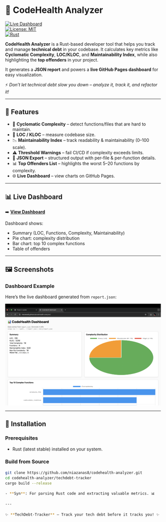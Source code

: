 # 🚀 CodeHealth Analyzer  

[![Live Dashboard](https://img.shields.io/badge/Dashboard-Live-brightgreen?style=for-the-badge)](https://niazanas8.github.io/codehealth-analyzer/)  
[![License: MIT](https://img.shields.io/badge/License-MIT-blue.svg)](LICENSE)  
[![Rust](https://img.shields.io/badge/Rust-stable-orange?logo=rust)](https://www.rust-lang.org/)  

**CodeHealth Analyzer** is a Rust-based developer tool that helps you track and manage **technical debt** in your codebase. It calculates key metrics like **Cyclomatic Complexity**, **LOC/KLOC**, and **Maintainability Index**, while also highlighting the **top offenders** in your project.  

It generates a **JSON report** and powers a **live GitHub Pages dashboard** for easy visualization.  

⚡ *Don’t let technical debt slow you down – analyze it, track it, and refactor it!*  

---

## 🌟 Features  

- 🔢 **Cyclomatic Complexity** – detect functions/files that are hard to maintain.  
- 📏 **LOC / KLOC** – measure codebase size.  
- 📉 **Maintainability Index** – track readability & maintainability (0–100 scale).  
- ⚠️ **Threshold Warnings** – fail CI/CD if complexity exceeds limits.  
- 📝 **JSON Export** – structured output with per-file & per-function details.  
- 📊 **Top Offenders List** – highlights the worst 5–20 functions by complexity.  
- 🌐 **Live Dashboard** – view charts on GitHub Pages.  

---

## 📊 Live Dashboard  

➡️ [**View Dashboard**](https://niazanas8.github.io/codehealth-analyzer/)  

Dashboard shows:  
- Summary (LOC, Functions, Complexity, Maintainability)  
- Pie chart: complexity distribution  
- Bar chart: top 10 complex functions  
- Table of offenders  

---

## 🖼️ Screenshots  

### Dashboard Example  
Here’s the live dashboard generated from `report.json`:  

![Dashboard Screenshot](docs/Screenshot.png)  

---

## 🔧 Installation  

### Prerequisites  
- Rust (latest stable) installed on your system.  

### Build from Source  
```bash
git clone https://github.com/niazanas8/codehealth-analyzer.git
cd codehealth-analyzer/techdebt-tracker
cargo build --release

- **Syn**: For parsing Rust code and extracting valuable metrics. 📊

---

✨ **TechDebt-Tracker** – Track your tech debt before it tracks you! ✨

